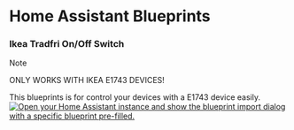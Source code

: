 # Home Assistant Blueprints
### Ikea Tradfri On/Off Switch
> [!NOTE]
> ONLY WORKS WITH IKEA E1743 DEVICES!

This blueprints is for control your devices with a E1743 device easily.
[![Open your Home Assistant instance and show the blueprint import dialog with a specific blueprint pre-filled.](https://my.home-assistant.io/badges/blueprint_import.svg)](https://my.home-assistant.io/redirect/blueprint_import/?blueprint_url=https%3A%2F%2Fgithub.com%2FRSZEE%2FHome-Assistant-Blueprints%2Fblob%2Fmain%2FIKEA_ON_OFF_BUTTON.yaml) 
